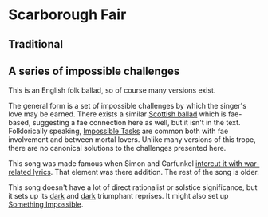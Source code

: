 #  Scarborough Fair
## Traditional
## A series of impossible challenges

This is an English folk ballad, so of course many versions exist.

The general form is a set of impossible challenges by which the
singer's love may be earned.  There exists a similar [Scottish
ballad](https://en.wikipedia.org/wiki/The_Elfin_Knight) which is
fae-based, suggesting a fae connection here as well, but it isn't in
the text.  Folklorically speaking, [Impossible
Tasks](https://tvtropes.org/pmwiki/pmwiki.php/Main/ImpossibleTask) are
common both with fae involvement and between mortal lovers.  Unlike
many versions of this trope, there are no canonical solutions to the
challenges presented here.

This song was made famous when Simon and Garfunkel [intercut it with
war-related lyrics](https://www.youtube.com/watch?v=-BakWVXHSug).
That element was there addition.  The rest of the song is older.

This song doesn't have a lot of direct rationalist or solstice
significance, but it sets up its
[dark](../../Scarborough_Fair_Dark_Reprise/gen/) and
[dark](../../Scarborough_Fair_Triumphant_Reprise/gen/) triumphant
reprises.  It might also set up [Something Impossible](../../Something_Impossible/gen/).
